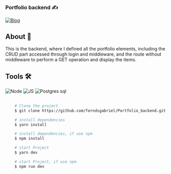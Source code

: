 

### Portfolio backend ✍


[![Blog](https://img.shields.io/website?label=Deploy&style=for-the-badge&url=https://salaocondo.vercel.app/)](https://salaocondo.vercel.app/)

<div>
    <h2>About 🚨</h2>
    <p>
        This is the backend, where I defined all the portfolio elements, including the CRUD part accessed through login and middleware, and the route without middleware to perform a GET operation and display the items.
    </p>
</div>
<div>
    <div>
        <h2>Tools 🛠</h2>       
        <img src='https://img.shields.io/badge/Node.js-43853D?style=for-the-badge&logo=node.js&logoColor=white' alt='Node'/>  
        <img src='https://img.shields.io/badge/JavaScript-F7DF1E?style=for-the-badge&logo=javascript&logoColor=black' alt='JS'/>
        <img src='https://img.shields.io/badge/PostgreSQL-316192?style=for-the-badge&logo=postgresql&logoColor=white' alt='Postgres sql'/>
    </div>
    <br/>
</div>


```bash
    # Clone the project
    $ git clone https://github.com/ferndsgabriel/Portfolio_backend.git
```   
```bash
    # install dependencies
    $ yarn install
```   
```bash
    # install dependencies, if use npm
    $ npm install
``` 
```bash
    # start Project
    $ yarn dev
```   
```bash
    # start Project, if use npm
    $ npm run dev
``` 
